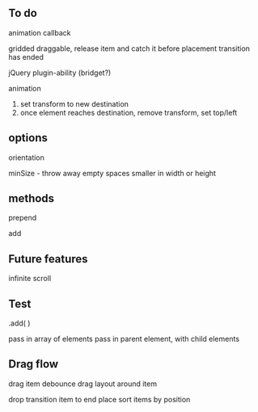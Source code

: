 
## To do

animation callback

gridded draggable, release item and catch it before placement transition has ended


jQuery plugin-ability (bridget?)

animation
1. set transform to new destination
2. once element reaches destination, remove transform, set top/left

## options

orientation
<!-- rowHeight -->
<!-- columnWidth -->
<!-- placeElements -->
<!-- transitionDuration -->
minSize - throw away empty spaces smaller in width or height


## methods

prepend
<!-- append -->
<!-- destroy -->
<!-- layoutItems -->
<!-- layout -->
add
<!-- remove -->

## Future features

infinite scroll

<!-- drag & drop -->


## Test

.add( )

pass in array of elements
pass in parent element, with child elements


## Drag flow

drag item
debounce drag
  layout around item

drop
  transition item to end place
  sort items by position

